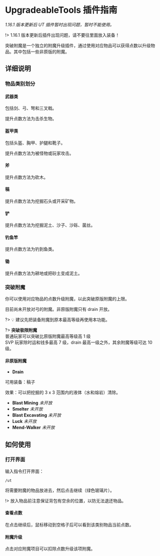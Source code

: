 # UpgradeableTools 插件指南

*1.16.1 版本更新后 UT 插件暂时出现问题，暂时不能使用。*

!> 1.16.1 版本更新后插件出现问题，请不要往里面放入装备！

突破附魔是一个独立的附魔升级插件，通过使用对应物品可以获得点数以升级物品。其中包括一些非原版的附魔。

## 详细说明

### 物品类别划分

#### 武器类

包括剑、弓、弩和三叉戟。

提升点数方法为击杀生物。

#### 盔甲类

包括头盔、胸甲、护腿和靴子。

提升点数方法为被怪物或玩家攻击。

#### 斧

提升点数方法为砍木。

#### 稿

提升点数方法为挖掘石头或开采矿物。

#### 铲

提升点数方法为挖掘泥土、沙子、沙砾、菌丝。

#### 钓鱼竿

提升点数方法为钓到鱼类。

#### 锄

提升点数方法为耕地或把砂土变成泥土。

### 突破附魔

你可以使用对应物品的点数升级附魔，以此突破原版附魔的上限。

目前尚未开放对弓的附魔。非原版附魔只有 drain 开放。

?> 💡 建议先把装备附魔到原本最高等级再使用本功能。

?> **突破极限附魔**<br>普通玩家可以突破比原版附魔最高等级高 1 级<br>SVP 玩家除时运和钱多最高 7 级，drain 最高一级之外，其余附魔等级可达 10 级。

#### 非原版附魔

- **Drain**

可用装备：稿子

效果：可以把挖掘的 3 x 3 范围内的液体（水和熔岩）清除。

- **Blast Mining** *未开放*
- **Smelter** *未开放*
- **Blast Excavating** *未开放*
- **Luck** *未开放*
- **Mend-Walker** *未开放*

## 如何使用

### 打开界面

输入指令打开界面：

```minecraft
/ut
```

将需要附魔的物品放进去，然后点击继续（绿色玻璃片）。

!> 放入物品前注意保证背包有空余的位置，以防无法退还物品。

#### 查看点数

在点击继续后，鼠标移动到空格子后可以看到该类别物品当前点数。

#### 附魔升级

点击对应附魔项目可以扣除点数升级该项附魔。
